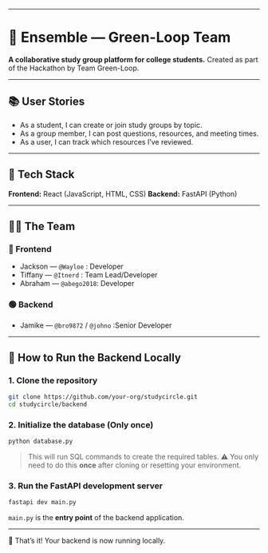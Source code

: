 
---

# 🧠 Ensemble — Green-Loop Team

**A collaborative study group platform for college students.**
Created as part of the Hackathon by Team Green-Loop.

---

## 📚 User Stories

* As a student, I can create or join study groups by topic.
* As a group member, I can post questions, resources, and meeting times.
* As a user, I can track which resources I’ve reviewed.

---

## 🧪 Tech Stack

**Frontend:** React (JavaScript, HTML, CSS)
**Backend:** FastAPI (Python)

---

## 🧑‍💻 The Team

### 🔵 Frontend

* Jackson — `@Wayloe` : Developer
* Tiffany — `@Itnerd` : Team Lead/Developer
* Abraham — `@abego2018`: Developer

### 🟢 Backend
* Jamike — `@bro9872` / `@johno` :Senior Developer
---

## 🚀 How to Run the Backend Locally

### 1. Clone the repository

```bash
git clone https://github.com/your-org/studycircle.git
cd studycircle/backend
```

### 2. Initialize the database (Only once)

```bash
python database.py
```

> This will run SQL commands to create the required tables.
> ⚠️ You only need to do this **once** after cloning or resetting your environment.

### 3. Run the FastAPI development server

```bash
fastapi dev main.py
```

`main.py` is the **entry point** of the backend application.

---

🎉 That’s it! Your backend is now running locally.

